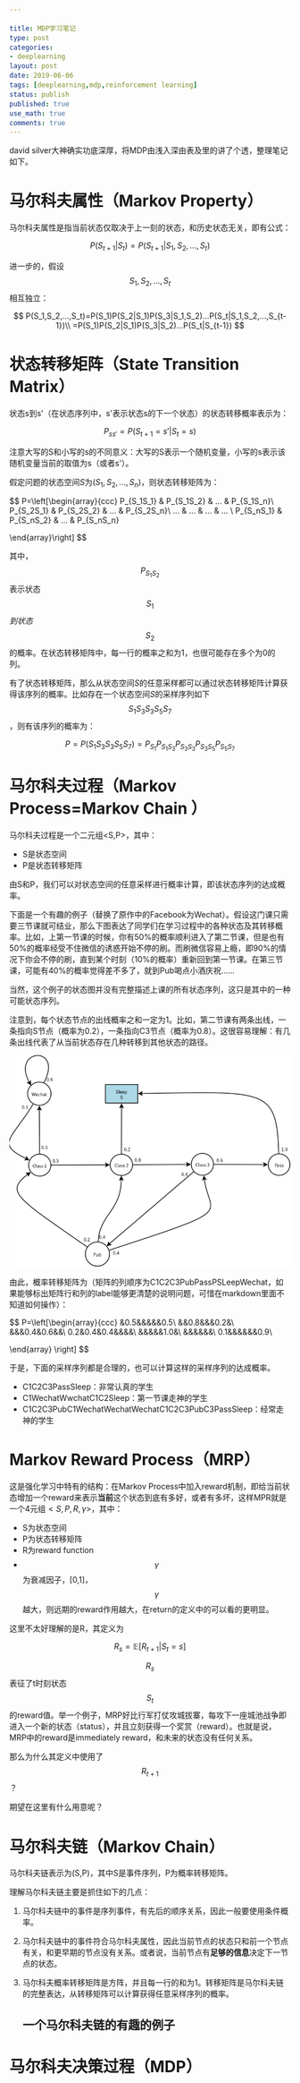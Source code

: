 ```yaml
---

title: MDP学习笔记
type: post
categories:
- deeplearning
layout: post
date: 2019-06-06
tags: [deeplearning,mdp,reinforcement learning]
status: publish
published: true
use_math: true
comments: true
---
```


david silver大神确实功底深厚，将MDP由浅入深由表及里的讲了个透，整理笔记如下。

# 马尔科夫属性（Markov Property）

马尔科夫属性是指当前状态仅取决于上一刻的状态，和历史状态无关，即有公式：

$$
P(S_{t+1}|S_t)=P(S_{t+1}|S_1,S_2,...,S_t)
$$


进一步的，假设$$S_1,S_2,...,S_t$$相互独立：

$$
P(S_1,S_2,...,S_t)=P(S_1)P(S_2|S_1)P(S_3|S_1,S_2)...P(S_t|S_1,S_2,...,S_{t-1})\\
=P(S_1)P(S_2|S_1)P(S_3|S_2)...P(S_t|S_{t-1})
$$

# 状态转移矩阵（State Transition Matrix）

状态s到s'（在状态序列中，s'表示状态s的下一个状态）的状态转移概率表示为：

$$
P_{ss'}=P(S_{t+1}=s'|S_t=s)
$$

注意大写的S和小写的s的不同意义：大写的S表示一个随机变量，小写的s表示该随机变量当前的取值为s（或者s'）。

假定问题的状态空间$S$为$(S_1,S_2,...,S_n)$，则状态转移矩阵为：

$$
P=\left[\begin{array}{ccc}
P_{S_1S_1} & P_{S_1S_2} & ... & P_{S_1S_n}\\ 
P_{S_2S_1} & P_{S_2S_2} & ... & P_{S_2S_n}\\
... & ... & ... & ... \\
P_{S_nS_1} & P_{S_nS_2} & ... & P_{S_nS_n}

\end{array}\right]
$$

其中，$$P_{S_1S_2}$$表示状态$$S_1$$$到状态$$$S_2$$的概率。在状态转移矩阵中，每一行的概率之和为1，也很可能存在多个为0的列。

有了状态转移矩阵，那么从状态空间$S$的任意采样都可以通过状态转移矩阵计算获得该序列的概率。比如存在一个状态空间$S$的采样序列如下$$S_1S_3S_3S_5S_7$$，则有该序列的概率为：

$$
P=P(S_1S_3S_3S_5S_7)=P_{S_1}P_{S_1S_3}P_{S_3S_3}P_{S_3S_5}P_{S_5S_7}
$$


# 马尔科夫过程（Markov Process=Markov Chain ）

马尔科夫过程是一个二元组<S,P>，其中：

* S是状态空间
* P是状态转移矩阵

由S和P，我们可以对状态空间的任意采样进行概率计算，即该状态序列的达成概率。

下面是一个有趣的例子（替换了原作中的Facebook为Wechat）。假设这门课只需要三节课就可结业，那么下图表达了同学们在学习过程中的各种状态及其转移概率。比如，上第一节课的时候，你有50%的概率顺利进入了第二节课，但是也有50%的概率经受不住微信的诱惑开始不停的刷。而刷微信容易上瘾，即90%的情况下你会不停的刷，直到某个时刻（10%的概率）重新回到第一节课。在第三节课，可能有40%的概率觉得差不多了，就到Pub喝点小酒庆祝......

当然，这个例子的状态图并没有完整描述上课的所有状态序列，这只是其中的一种可能状态序列。

注意到，每个状态节点的出线概率之和一定为1。比如，第二节课有两条出线，一条指向S节点（概率为0.2），一条指向C3节点（概率为0.8）。这很容易理解：有几条出线代表了从当前状态存在几种转移到其他状态的路径。

![makov-chains-student-1](images/rl/student-mdp-orig.png)

由此，概率转移矩阵为（矩阵的列顺序为C1C2C3PubPassPSLeepWechat，如果能够标出矩阵行和列的label能够更清楚的说明问题，可惜在markdown里面不知道如何操作）：

$$
P=\left[\begin{array}{ccc}
&0.5&&&&&0.5\\
&&0.8&&&0.2&\\
&&&0.4&0.6&&\\
0.2&0.4&0.4&&&&\\
&&&&&1.0&\\
&&&&&&\\
0.1&&&&&&0.9\\

\end{array}
\right]
$$

于是，下面的采样序列都是合理的，也可以计算这样的采样序列的达成概率。

* C1C2C3PassSleep：非常认真的学生
* C1WechatWwchatC1C2Sleep：第一节课走神的学生
* C1C2C3PubC1WechatWechatWechatC1C2C3PubC3PassSleep：经常走神的学生

# Markov Reward Process（MRP）

这是强化学习中特有的结构：在Markov Process中加入reward机制，即给当前状态增加一个reward来表示**当前**这个状态到底有多好，或者有多坏，这样MPR就是一个4元组$<S,P,R,\gamma>$，其中：

* S为状态空间
* P为状态转移矩阵
* R为reward function
* $$\gamma$$为衰减因子，[0,1]，$$\gamma$$越大，则远期的reward作用越大，在return的定义中的可以看的更明显。

这里不太好理解的是R，其定义为

$$
R_s=\mathbb{E}[R_{t+1}|S_t=s]
$$

$$R_s$$表征了t时刻状态$$S_t$$的reward值。举一个例子，MRP好比行军打仗攻城拔寨，每攻下一座城池战争即进入一个新的状态（status），并且立刻获得一个奖赏（reward）。也就是说，MRP中的reward是immediately  reward，和未来的状态没有任何关系。

那么为什么其定义中使用了$$R_{t+1}$$？

期望在这里有什么用意呢？


# 马尔科夫链（Markov Chain）

马尔科夫链表示为(S,P)，其中S是事件序列，P为概率转移矩阵。

理解马尔科夫链主要是抓住如下的几点：

1. 马尔科夫链中的事件是序列事件，有先后的顺序关系，因此一般要使用条件概率。

2. 马尔科夫链中的事件符合马尔科夫属性，因此当前节点的状态只和前一个节点有关，和更早期的节点没有关系。或者说，当前节点有**足够的信息**决定下一节点的状态。

3. 马尔科夫概率转移矩阵是方阵，并且每一行的和为1。转移矩阵是马尔科夫链的完整表达，从转移矩阵可以计算获得任意采样序列的概率。

   ## 一个马尔科夫链的有趣的例子

   

   

# 马尔科夫决策过程（MDP）


